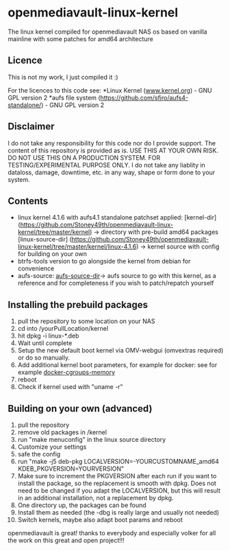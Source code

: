 # openmediavault-linux-kernel
The linux kernel compiled for openmediavault NAS os based on vanilla mainline with some patches for amd64 architecture


## Licence
This is not my work, I just compiled it :)

For the licences to this code see:
*Linux Kernel (www.kernel.org) - GNU GPL version 2 
*aufs file system (https://github.com/sfjro/aufs4-standalone/) - GNU GPL version 2

## Disclaimer
I do not take any responsibility for this code nor do I provide support. The content of this repository is provided as is. 
USE THIS AT YOUR OWN RISK. DO NOT USE THIS ON A PRODUCTION SYSTEM. FOR TESTING/EXPERIMENTAL PURPOSE ONLY. 
I do not take any liablity in dataloss, damage, downtime, etc. in any way, shape or form done to your system.

## Contents

* linux kernel 4.1.6 with aufs4.1 standalone patchset applied: [kernel-dir] (https://github.com/Stoney49th/openmediavault-linux-kernel/tree/master/kernel) -> directory with pre-build amd64 packages [linux-source-dir] (https://github.com/Stoney49th/openmediavault-linux-kernel/tree/master/kernel/linux-4.1.6) -> kernel source with config for building on your own
* btrfs-tools version to go alongside the kernel from debian for convenience
* aufs-source: [aufs-source-dir](https://github.com/Stoney49th/openmediavault-linux-kernel/tree/master/aufs4-standalone-aufs4.1)-> aufs source to go with this kernel, as a reference and for completeness if you wish to patch/repatch yourself

## Installing the prebuild packages

1. pull the repository to some location on your NAS
2. cd into /yourPullLocation/kernel
3. hit dpkg -i linux-*.deb
4. Wait until complete
5. Setup the new default boot kernel via OMV-webgui (omvextras required) or do so manually.
6. Add additional kernel boot parameters, for example for docker: see for example [docker-cgroups-memory](https://docs.docker.com/installation/ubuntulinux/#adjust-memory-and-swap-accounting)
7. reboot
8. Check if kernel used with "uname -r"

## Building on your own (advanced)

1. pull the repository
2. remove old packages in /kernel
3. run "make menuconfig" in the linux source directory
4. Customize your settings
4. safe the config
5. run "make -j5 deb-pkg LOCALVERSION=-YOURCUSTOMNAME_amd64 KDEB_PKGVERSION=YOURVERSION"
6. Make sure to increment the PKGVERSION after each run if you want to install the package, so the replacement is smooth with dpkg. Does not need to be changed if you adapt the LOCALVERSION, but this will result in an additional installation, not a replacement by dpkg.
7. One directory up, the packages can be found
8. Install them as needed (the -dbg is really large and usually not needed)
9. Switch kernels, maybe also adapt boot params and reboot

openmediavault is great! thanks to everybody and especially volker for all the work on this great and open project!!!
